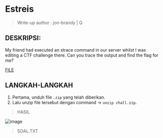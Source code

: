 # Estreis

> Write-up author : jon-brandy | Q

## DESKRIPSI:
My friend had executed an strace command in our server whilst I was editing a CTF challenge there. Can you trace the output and find the flag for me?

[FILE](https://github.com/jon-brandy/COMPFEST14-BAY-WU/blob/f2c67b30aa30d83b965e480aeedf72d55707d18f/Asset/Forensics/Estreis/chall.zip)

## LANGKAH-LANGKAH
1. Pertama, unduh file `.zip` yang telah diberikan.
2. Lalu unzip file tersebut dengan command -> `unzip chall.zip`.

> HASIL

![image](https://user-images.githubusercontent.com/70703371/186599796-81ca60e1-5d5e-4951-9d8d-b9f90db21a27.png)

> SOAL.TXT

```

```
